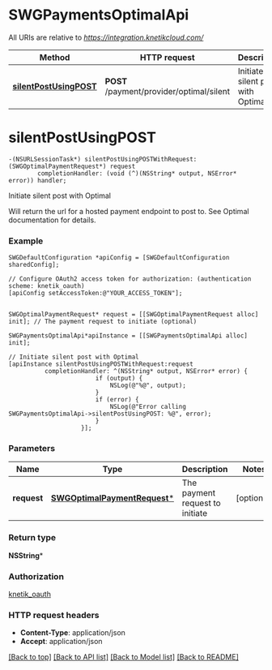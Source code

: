 # SWGPaymentsOptimalApi

All URIs are relative to *https://integration.knetikcloud.com/*

Method | HTTP request | Description
------------- | ------------- | -------------
[**silentPostUsingPOST**](SWGPaymentsOptimalApi.md#silentpostusingpost) | **POST** /payment/provider/optimal/silent | Initiate silent post with Optimal


# **silentPostUsingPOST**
```objc
-(NSURLSessionTask*) silentPostUsingPOSTWithRequest: (SWGOptimalPaymentRequest*) request
        completionHandler: (void (^)(NSString* output, NSError* error)) handler;
```

Initiate silent post with Optimal

Will return the url for a hosted payment endpoint to post to. See Optimal documentation for details.

### Example 
```objc
SWGDefaultConfiguration *apiConfig = [SWGDefaultConfiguration sharedConfig];

// Configure OAuth2 access token for authorization: (authentication scheme: knetik_oauth)
[apiConfig setAccessToken:@"YOUR_ACCESS_TOKEN"];


SWGOptimalPaymentRequest* request = [[SWGOptimalPaymentRequest alloc] init]; // The payment request to initiate (optional)

SWGPaymentsOptimalApi*apiInstance = [[SWGPaymentsOptimalApi alloc] init];

// Initiate silent post with Optimal
[apiInstance silentPostUsingPOSTWithRequest:request
          completionHandler: ^(NSString* output, NSError* error) {
                        if (output) {
                            NSLog(@"%@", output);
                        }
                        if (error) {
                            NSLog(@"Error calling SWGPaymentsOptimalApi->silentPostUsingPOST: %@", error);
                        }
                    }];
```

### Parameters

Name | Type | Description  | Notes
------------- | ------------- | ------------- | -------------
 **request** | [**SWGOptimalPaymentRequest***](SWGOptimalPaymentRequest*.md)| The payment request to initiate | [optional] 

### Return type

**NSString***

### Authorization

[knetik_oauth](../README.md#knetik_oauth)

### HTTP request headers

 - **Content-Type**: application/json
 - **Accept**: application/json

[[Back to top]](#) [[Back to API list]](../README.md#documentation-for-api-endpoints) [[Back to Model list]](../README.md#documentation-for-models) [[Back to README]](../README.md)

